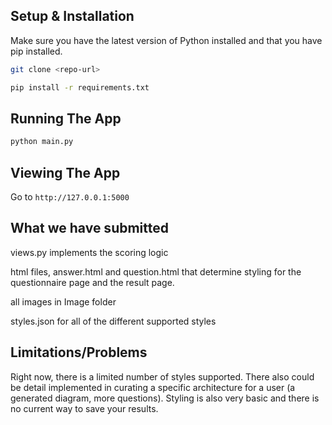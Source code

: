 ## Setup & Installation

Make sure you have the latest version of Python installed and that you have pip installed.

```bash
git clone <repo-url>
```

```bash
pip install -r requirements.txt
```

## Running The App

```bash
python main.py
```

## Viewing The App

Go to `http://127.0.0.1:5000`

## What we have submitted

views.py implements the scoring logic

html files, answer.html and question.html that determine styling for the questionnaire page and the result page.

all images in Image folder

styles.json for all of the different supported styles

## Limitations/Problems

Right now, there is a limited number of styles supported. There also could be detail implemented in curating a specific architecture for a user (a generated diagram, more questions). Styling is also very basic and there is no current way to save your results.



